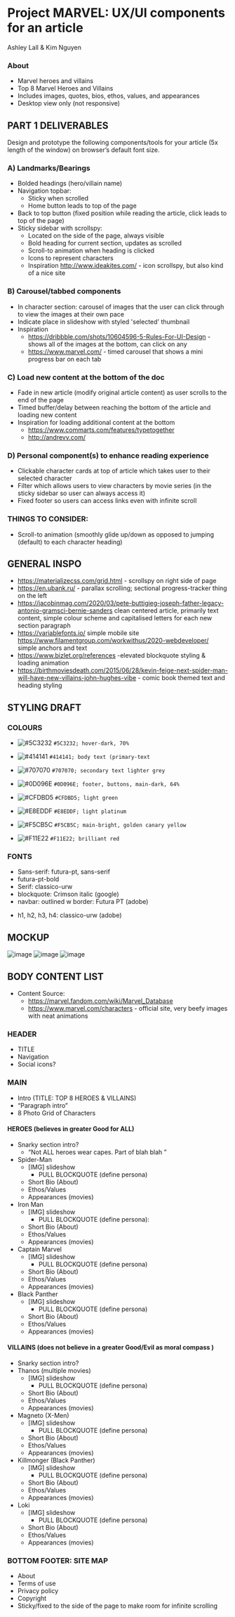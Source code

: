 # Project MARVEL: UX/UI components for an article
Ashley Lall & Kim Nguyen

### About
* Marvel heroes and villains 
* Top 8 Marvel Heroes and Villains
* Includes images, quotes, bios, ethos, values, and appearances
* Desktop view only (not responsive)

## PART 1 DELIVERABLES
Design and prototype the following components/tools for your article (5x length of the window) on browser’s default font size.

### A) Landmarks/Bearings
* Bolded headings (hero/villain name)
* Navigation topbar:
  * Sticky when scrolled
  * Home button leads to top of the page
* Back to top button (fixed position while reading the article, click leads to top of the page)
* Sticky sidebar with scrollspy: 
  * Located on the side of the page, always visible
  * Bold heading for current section, updates as scrolled
  * Scroll-to animation when heading is clicked
  * Icons to represent characters
  * Inspiration
http://www.ideakites.com/ - icon scrollspy, but also kind of a nice site

### B) Carousel/tabbed components
* In character section: carousel of images that the user can click through to view the images at their own pace 
* Indicate place in slideshow with styled 'selected' thumbnail
* Inspiration
  * https://dribbble.com/shots/10604596-5-Rules-For-UI-Design - shows all of the images at the bottom, can click on any
  * https://www.marvel.com/ - timed carousel that shows a mini progress bar on each tab

### C) Load new content at the bottom of the doc
* Fade in new article (modify original article content) as user scrolls to the end of the page
* Timed buffer/delay between reaching the bottom of the article and loading new content
* Inspiration for loading additional content at the bottom
  * https://www.commarts.com/features/typetogether
  * http://andrevv.com/

### D) Personal component(s) to enhance reading experience
* Clickable character cards at top of article which takes user to their selected character
* Filter which allows users to view characters by movie series (in the sticky sidebar so user can always access it)
* Fixed footer so users can access links even with infinite scroll

### THINGS TO CONSIDER:
* Scroll-to animation (smoothly glide up/down as opposed to jumping (default) to each character heading)

## GENERAL INSPO
* https://materializecss.com/grid.html - scrollspy on right side of page
* https://en.ubank.ru/ - parallax scrolling; sectional progress-tracker thing on the left
* https://jacobinmag.com/2020/03/pete-buttigieg-joseph-father-legacy-antonio-gramsci-bernie-sanders clean centered article, primarily text content, simple colour scheme and capitalised letters for each new section paragraph
* https://variablefonts.io/ simple mobile site
https://www.filamentgroup.com/workwithus/2020-webdeveloper/ simple anchors and text
* https://www.bizlet.org/references -elevated blockquote styling & loading animation
* https://birthmoviesdeath.com/2015/06/28/kevin-feige-next-spider-man-will-have-new-villains-john-hughes-vibe - comic book themed text and heading styling 



 

## STYLING DRAFT

### COLOURS
- ![#5C3232](https://placehold.it/15/5C3232/000000?text=+) `#5C3232; hover-dark, 70%`

- ![#414141](https://placehold.it/15/414141/000000?text=+) `#414141; body text (primary-text`
- ![#707070](https://placehold.it/15/707070/000000?text=+) `#707070; secondary text lighter grey`


- ![#0D096E](https://placehold.it/15/0D096E/000000?text=+) `#0D096E; footer, buttons, main-dark, 64%`

- ![#CFDBD5](https://placehold.it/15/CFDBD5/000000?text=+) `#CFDBD5; light green`
- ![#E8EDDF](https://placehold.it/15/E8EDDF/000000?text=+) `#E8EDDF; light platinum`

- ![#F5CB5C](https://placehold.it/15/F5CB5C/000000?text=+) `#F5CB5C; main-bright, golden canary yellow`

- ![#F11E22](https://placehold.it/15/F11E22/000000?text=+) `#F11E22; brilliant red`


### FONTS
- Sans-serif: futura-pt, sans-serif
- futura-pt-bold
- Serif: classico-urw
- blockquote: Crimson italic (google)
- navbar: outlined w border: Futura PT (adobe)
* h1, h2, h3, h4: classico-urw (adobe)

## MOCKUP
![image](https://user-images.githubusercontent.com/52459805/77582001-0a599380-6eb5-11ea-9601-5e3e81b18c79.png)
![image](https://user-images.githubusercontent.com/52459805/77582595-011cf680-6eb6-11ea-8bd2-6ade375c3992.png)
![image](https://user-images.githubusercontent.com/52459805/77582827-61ac3380-6eb6-11ea-9902-d3a2049001ae.png)

## BODY CONTENT LIST
* Content Source: 
  * https://marvel.fandom.com/wiki/Marvel_Database
  * https://www.marvel.com/characters - official site, very beefy images with neat animations

### HEADER
* TITLE
* Navigation
* Social icons?

### MAIN
* Intro (TITLE: TOP 8 HEROES & VILLAINS)
* “Paragraph intro” 
* 8 Photo Grid of Characters

#### HEROES (believes in greater Good for ALL)
* Snarky section intro?
  * “Not ALL heroes wear capes. Part of blah blah ”
* Spider-Man
  * [IMG] slideshow
    * PULL BLOCKQUOTE (define persona)
  * Short Bio (About)
  * Ethos/Values
  * Appearances (movies)
* Iron Man
  * [IMG] slideshow
    * PULL BLOCKQUOTE (define persona): 
  * Short Bio (About)
  * Ethos/Values
  * Appearances (movies)
* Captain Marvel
  * [IMG] slideshow
    * PULL BLOCKQUOTE (define persona)
  * Short Bio (About)
  * Ethos/Values
  * Appearances (movies)
* Black Panther 
  * [IMG] slideshow
    * PULL BLOCKQUOTE (define persona)
  * Short Bio (About)
  * Ethos/Values
  * Appearances (movies)

#### VILLAINS (does not believe in a greater Good/Evil as moral compass )
  * Snarky section intro?
  * Thanos (multiple movies)
    * [IMG] slideshow
      * PULL BLOCKQUOTE (define persona)
    * Short Bio (About)
    * Ethos/Values
    * Appearances (movies)
* Magneto (X-Men)
  * [IMG] slideshow
    * PULL BLOCKQUOTE (define persona)
  * Short Bio (About)
  * Ethos/Values
  * Appearances (movies)
* Killmonger (Black Panther)
  * [IMG] slideshow
    * PULL BLOCKQUOTE (define persona)
  * Short Bio (About)
  * Ethos/Values
  * Appearances (movies)
* Loki
  * [IMG] slideshow
    * PULL BLOCKQUOTE (define persona)
  * Short Bio (About)
  * Ethos/Values
  * Appearances (movies)

### BOTTOM FOOTER: SITE MAP
* About
* Terms of use
* Privacy policy
* Copyright 
* Sticky/fixed to the side of the page to make room for infinite scrolling
